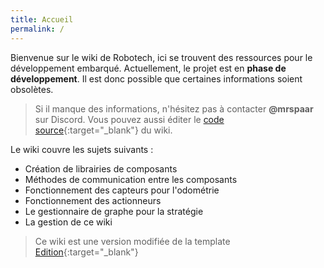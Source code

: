```yaml
---
title: Accueil
permalink: /
---
```


Bienvenue sur le wiki de Robotech, ici se trouvent des ressources pour le développement embarqué.
Actuellement, le projet est en **phase de développement**. Il est donc possible que certaines informations soient obsolètes.

> Si il manque des informations, n'hésitez pas à contacter **@mrspaar** sur Discord.
> Vous pouvez aussi éditer le [code source](https://github.com/RobotechNancy/Wiki){:target="_blank"} du wiki.

Le wiki couvre les sujets suivants :
- Création de librairies de composants
- Méthodes de communication entre les composants
- Fonctionnement des capteurs pour l'odométrie
- Fonctionnement des actionneurs
- Le gestionnaire de graphe pour la stratégie
- La gestion de ce wiki  

> Ce wiki est une version modifiée de la template [Edition](https://github.com/CloudCannon/edition-jekyll-template){:target="_blank"}
